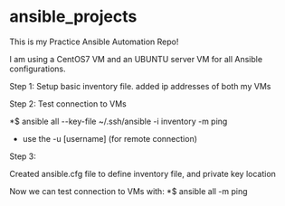 # ansible_projects
This is my Practice Ansible Automation Repo!

I am using a CentOS7 VM and an UBUNTU server VM
for all Ansible configurations.


Step 1:
Setup basic inventory file.
added ip addresses of both my VMs


Step 2:
Test connection to VMs 

*$ ansible all --key-file ~/.ssh/ansible -i inventory -m ping
* use the -u [username] (for remote connection)


Step 3:

Created ansible.cfg file to define inventory file, and private key location

Now we can test connection to VMs with:
*$ ansible all -m ping
